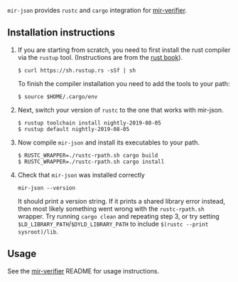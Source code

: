 `mir-json` provides `rustc` and `cargo` integration for
[mir-verifier][mir-verifier-repo].

## Installation instructions

1. If you are starting from scratch, you need to first install the rust
compiler via the `rustup` tool. (Instructions are from the [rust
book](https://doc.rust-lang.org/book/2018-edition/ch01-01-installation.html)).

       $ curl https://sh.rustup.rs -sSf | sh

   To finish the compiler installation you need to add the tools to your path:

       $ source $HOME/.cargo/env

2. Next, switch your version of `rustc` to the one that works with mir-json.

       $ rustup toolchain install nightly-2019-08-05
       $ rustup default nightly-2019-08-05

3. Now compile `mir-json` and install its executables to your path.

       $ RUSTC_WRAPPER=./rustc-rpath.sh cargo build
       $ RUSTC_WRAPPER=./rustc-rpath.sh cargo install

4. Check that `mir-json` was installed correctly

       mir-json --version

   It should print a version string.  If it prints a shared library error
   instead, then most likely something went wrong with the `rustc-rpath.sh`
   wrapper.  Try running `cargo clean` and repeating step 3, or try setting
   `$LD_LIBRARY_PATH`/`$DYLD_LIBRARY_PATH` to include `$(rustc --print
   sysroot)/lib`.


## Usage

See the [mir-verifier][mir-verifier-repo] README for usage instructions.


[mir-verifier-repo]: https://github.com/GaloisInc/mir-verifier
